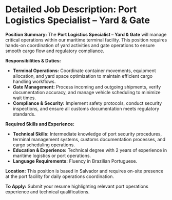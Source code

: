 # Detailed Job Description: Port Logistics Specialist – Yard & Gate

**Position Summary:**
The **Port Logistics Specialist – Yard & Gate** will manage critical operations within our maritime terminal facility. This position requires hands-on coordination of yard activities and gate operations to ensure smooth cargo flow and regulatory compliance.

**Responsibilities & Duties:**
- **Terminal Operations:** Coordinate container movements, equipment allocation, and yard space optimization to maintain efficient cargo handling workflows.
- **Gate Management:** Process incoming and outgoing shipments, verify documentation accuracy, and manage vehicle scheduling to minimize wait times.
- **Compliance & Security:** Implement safety protocols, conduct security inspections, and ensure all customs documentation meets regulatory standards.

**Required Skills and Experience:**
- **Technical Skills:** Intermediate knowledge of port security procedures, terminal management systems, customs documentation processes, and cargo scheduling operations.
- **Education & Experience:** Technical degree with 2 years of experience in maritime logistics or port operations.
- **Language Requirements:** Fluency in Brazilian Portuguese.

**Location:**
This position is based in Salvador and requires on-site presence at the port facility for daily operations coordination.

**To Apply:**
Submit your resume highlighting relevant port operations experience and technical qualifications.